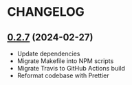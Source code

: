 # CHANGELOG

## [0.2.7](https://github.com/remigius42/algebra.ts/compare/0.2.6...0.2.7) (2024-02-27)

- Update dependencies
- Migrate Makefile into NPM scripts
- Migrate Travis to GitHub Actions build
- Reformat codebase with Prettier
